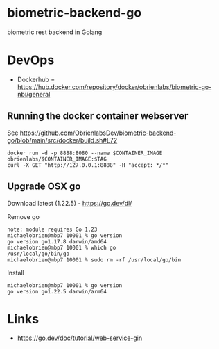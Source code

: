 # biometric-backend-go
biometric rest backend in Golang

# DevOps
- Dockerhub = https://hub.docker.com/repository/docker/obrienlabs/biometric-go-nbi/general
## Running the docker container webserver
See https://github.com/ObrienlabsDev/biometric-backend-go/blob/main/src/docker/build.sh#L72
```
docker run -d -p 8888:8080 --name $CONTAINER_IMAGE obrienlabs/$CONTAINER_IMAGE:$TAG
curl -X GET "http://127.0.0.1:8888" -H "accept: */*"
```
## Upgrade OSX go
Download latest (1.22.5) - https://go.dev/dl/

Remove go
```
note: module requires Go 1.23
michaelobrien@mbp7 10001 % go version
go version go1.17.8 darwin/amd64
michaelobrien@mbp7 10001 % which go
/usr/local/go/bin/go
michaelobrien@mbp7 10001 % sudo rm -rf /usr/local/go/bin
```
Install 
```
michaelobrien@mbp7 10001 % go version           
go version go1.22.5 darwin/arm64
```
# Links
- https://go.dev/doc/tutorial/web-service-gin
